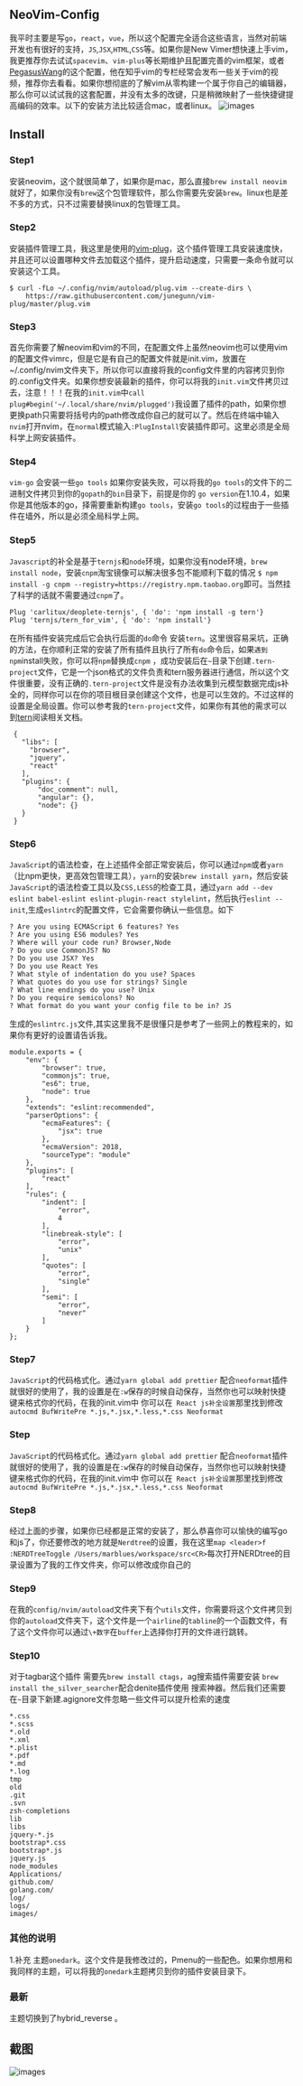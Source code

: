 ## NeoVim-Config 
我平时主要是写`go`，`react`，`vue`，所以这个配置完全适合这些语言，当然对前端开发也有很好的支持，`JS`,`JSX`,`HTML`,`CSS`等。如果你是New Vimer想快速上手vim，我更推荐你去试试`spacevim`、`vim-plus`等长期维护且配置完善的vim框架，或者[PegasusWang](https://github.com/PegasusWang/vim-config)的这个配置，他在知乎vim的专栏经常会发布一些关于vim的视频，推荐你去看看。如果你想彻底的了解vim从零构建一个属于你自己的编辑器，那么你可以试试我的这套配置，并没有太多的改键，只是稍微映射了一些快捷键提高编码的效率。以下的安装方法比较适合mac，或者linux。
![images](https://github.com/Marlboro-go/Neovim-for-go/blob/master/screenshot/screenshot.png)
## Install
### Step1
安装neovim，这个就很简单了，如果你是mac，那么直接`brew install neovim`就好了，如果你没有`brew`这个包管理软件，那么你需要先安装`brew`。linux也是差不多的方式，只不过需要替换linux的包管理工具。
### Step2
安装插件管理工具，我这里是使用的[vim-plug](https://github.com/junegunn/vim-plug)，这个插件管理工具安装速度快，并且还可以设置哪种文件去加载这个插件，提升启动速度，只需要一条命令就可以安装这个工具。
```
$ curl -fLo ~/.config/nvim/autoload/plug.vim --create-dirs \
    https://raw.githubusercontent.com/junegunn/vim-plug/master/plug.vim
```
### Step3
首先你需要了解neovim和vim的不同，在配置文件上虽然neovim也可以使用vim的配置文件vimrc，但是它是有自己的配置文件就是init.vim，放置在~/.config/nvim文件夹下，所以你可以直接将我的config文件里的内容拷贝到你的.config文件夹。如果你想安装最新的插件，你可以将我的`init.vim`文件拷贝过去，注意！！！在我的`init.vim`中`call plug#begin('~/.local/share/nvim/plugged')`我设置了插件的path，如果你想更换path只需要将括号内的path修改成你自己的就可以了。然后在终端中输入`nvim`打开nvim，在`normal`模式输入`:PlugInstall`安装插件即可。这里必须是全局科学上网安装插件。
### Step4
`vim-go` 会安装一些`go tools` 如果你安装失败，可以将我的`go tools`的文件下的二进制文件拷贝到你的`gopath`的`bin`目录下，前提是你的 `go version`在1.10.4，如果你是其他版本的go，择需要重新构建`go tools`，安装`go tools`的过程由于一些插件在墙外，所以是必须全局科学上网。
### Step5
`Javascript`的补全是基于`ternjs`和`node`环境，如果你没有node环境，`brew install node`，安装`cnpm`淘宝镜像可以解决很多包不能顺利下载的情况
`$ npm install -g cnpm --registry=https://registry.npm.taobao.org`即可。当然挂了科学的话就不需要通过`cnpm`了。
```
Plug 'carlitux/deoplete-ternjs', { 'do': 'npm install -g tern'}
Plug 'ternjs/tern_for_vim', { 'do': 'npm install'}
```
在所有插件安装完成后它会执行后面的`do`命令 安装`tern`。这里很容易采坑，正确的方法，在你顺利正常的安装了所有插件且执行了所有`do`命令后，如果`遇到npm`install失败，你可以将`npm`替换成`cnpm` ，成功安装后在`~`目录下创建`.tern-project`文件，它是一个json格式的文件负责和tern服务器进行通信，所以这个文件很重要，没有正确的`.tern-project`文件是没有办法收集到元模型数据完成js补全的，同样你可以在你的项目根目录创建这个文件，也是可以生效的。不过这样的设置是全局设置。你可以参考我的`tern-project`文件，如果你有其他的需求可以到[tern](http://ternjs.net/)阅读相关文档。
```
 {
   "libs": [
     "browser",
     "jquery",
     "react"
   ],
   "plugins": {
       "doc_comment": null,
       "angular": {},
       "node": {}
   }
 }
```
### Step6
`JavaScript`的语法检查，在上述插件全部正常安装后，你可以通过`npm`或者`yarn`（比npm更快，更高效包管理工具），`yarn`的安装`brew install yarn`，然后安装`JavaScript`的语法检查工具以及`CSS,LESS`的检查工具，通过`yarn add --dev eslint babel-eslint eslint-plugin-react stylelint`，然后执行`eslint --init`,生成`eslintrc`的配置文件，它会需要你确认一些信息。如下
```
? Are you using ECMAScript 6 features? Yes
? Are you using ES6 modules? Yes
? Where will your code run? Browser,Node
? Do you use CommonJS? No
? Do you use JSX? Yes
? Do you use React Yes
? What style of indentation do you use? Spaces
? What quotes do you use for strings? Single
? What line endings do you use? Unix
? Do you require semicolons? No
? What format do you want your config file to be in? JS
```
生成的`eslintrc.js`文件,其实这里我不是很懂只是参考了一些网上的教程来的，如果你有更好的设置请告诉我。
```
module.exports = {
    "env": {
        "browser": true,
        "commonjs": true,
        "es6": true,
        "node": true
    },
    "extends": "eslint:recommended",
    "parserOptions": {
        "ecmaFeatures": {
            "jsx": true
        },
        "ecmaVersion": 2018,
        "sourceType": "module"
    },
    "plugins": [
        "react"
    ],
    "rules": {
        "indent": [
            "error",
            4
        ],
        "linebreak-style": [
            "error",
            "unix"
        ],
        "quotes": [
            "error",
            "single"
        ],
        "semi": [
            "error",
            "never"
        ]
    }
};
```
### Step7
`JavaScript`的代码格式化。通过`yarn global add prettier` 配合`neoformat`插件就很好的使用了，我的设置是在`:w`保存的时候自动保存，当然你也可以映射快捷键来格式你的代码，在我的init.vim中 你可以在` React js补全设置`那里找到修改`autocmd BufWritePre *.js,*.jsx,*.less,*.css Neoformat`
### Step
`JavaScript`的代码格式化。通过`yarn global add prettier` 配合`neoformat`插件就很好的使用了，我的设置是在`:w`保存的时候自动保存，当然你也可以映射快捷键来格式你的代码，在我的init.vim中 你可以在` React js补全设置`那里找到修改`autocmd BufWritePre *.js,*.jsx,*.less,*.css Neoformat`
### Step8
经过上面的步骤，如果你已经都是正常的安装了，那么恭喜你可以愉快的编写go和js了，你还要修改的地方就是`Nerdtree`的设置，我在这里`map <leader>f :NERDTreeToggle /Users/marblues/workspace/src<CR>`每次打开NERDtree的目录设置为了我的工作文件夹，你可以修改成你自己的
### Step9
在我的`config/nvim/autoload`文件夹下有个`utils`文件，你需要将这个文件拷贝到你的`autoload`文件夹下，这个文件是一个`airline`的`tabline`的一个函数文件，有了这个文件你可以通过`\+数字`在`buffer`上选择你打开的文件进行跳转。
### Step10
对于tagbar这个插件 需要先`brew install ctags`，ag搜索插件需要安装 `brew install the_silver_searcher`配合denite插件使用 搜索神器。然后我们还需要在`~`目录下新建.agignore文件忽略一些文件可以提升检索的速度
```
*.css
*.scss
*.old
*.xml
*.plist
*.pdf
*.md
*.log
tmp
old
.git
.svn
zsh-completions
lib
libs
jquery-*.js
bootstrap*.css
bootstrap*.js
jquery.js
node_modules
Applications/
github.com/
golang.com/
log/
logs/
images/
```
### 其他的说明
   1.补充  主题`onedark`。这个文件是我修改过的，Pmenu的一些配色。如果你想用和我同样的主题，可以将我的`onedark`主题拷贝到你的插件安装目录下。
### 最新
主题切换到了hybrid_reverse 。
## 截图

![images](https://github.com/Marlboro-go/Neovim-for-go/blob/master/screenshot/sceenshot.gif)

